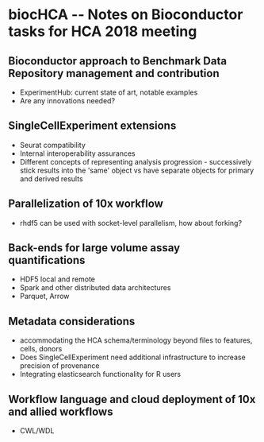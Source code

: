 # biocHCA -- Notes on Bioconductor tasks for HCA 2018 meeting

## Bioconductor approach to Benchmark Data Repository management and contribution

- ExperimentHub: current state of art, notable examples
- Are any innovations needed?

## SingleCellExperiment extensions

- Seurat compatibility
- Internal interoperability assurances
- Different concepts of representing analysis progression - successively stick results into the 'same' object vs have separate objects for primary and derived results

## Parallelization of 10x workflow

- rhdf5 can be used with socket-level parallelism, how about forking?

## Back-ends for large volume assay quantifications

- HDF5 local and remote
- Spark and other distributed data architectures
- Parquet, Arrow

## Metadata considerations

- accommodating the HCA schema/terminology beyond files to features, cells, donors
- Does SingleCellExperiment need additional infrastructure to increase precision of provenance
- Integrating elasticsearch functionality for R users

## Workflow language and cloud deployment of 10x and allied workflows

- CWL/WDL

